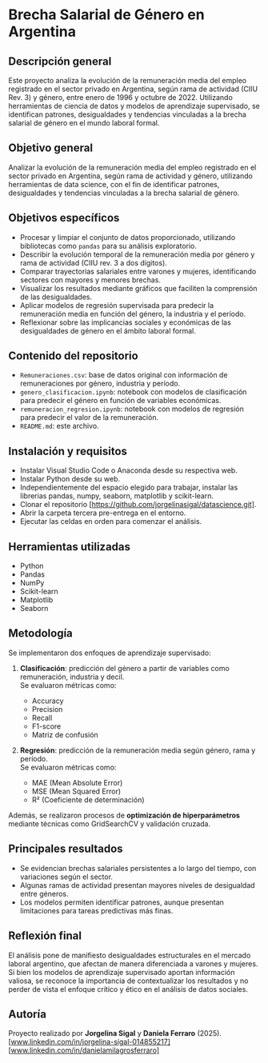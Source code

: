 # Brecha Salarial de Género en Argentina

## Descripción general

Este proyecto analiza la evolución de la remuneración media del empleo registrado en el sector privado en Argentina, según rama de actividad (CIIU Rev. 3) y género, entre enero de 1996 y octubre de 2022. Utilizando herramientas de ciencia de datos y modelos de aprendizaje supervisado, se identifican patrones, desigualdades y tendencias vinculadas a la brecha salarial de género en el mundo laboral formal.

## Objetivo general

Analizar la evolución de la remuneración media del empleo registrado en el sector privado en Argentina, según rama de actividad y género, utilizando herramientas de data science, con el fin de identificar patrones, desigualdades y tendencias vinculadas a la brecha salarial de género.

## Objetivos específicos

- Procesar y limpiar el conjunto de datos proporcionado, utilizando bibliotecas como `pandas` para su análisis exploratorio.
- Describir la evolución temporal de la remuneración media por género y rama de actividad (CIIU rev. 3 a dos dígitos).
- Comparar trayectorias salariales entre varones y mujeres, identificando sectores con mayores y menores brechas.
- Visualizar los resultados mediante gráficos que faciliten la comprensión de las desigualdades.
- Aplicar modelos de regresión supervisada para predecir la remuneración media en función del género, la industria y el período.
- Reflexionar sobre las implicancias sociales y económicas de las desigualdades de género en el ámbito laboral formal.

## Contenido del repositorio

- `Remuneraciones.csv`: base de datos original con información de remuneraciones por género, industria y período.
- `genero_clasificacion.ipynb`: notebook con modelos de clasificación para predecir el género en función de variables económicas.
- `remuneracion_regresion.ipynb`: notebook con modelos de regresión para predecir el valor de la remuneración.
- `README.md`: este archivo.

## Instalación y requisitos

- Instalar Visual Studio Code o Anaconda desde su respectiva web.
- Instalar Python desde su web.
- Independientemente del espacio elegido para trabajar, instalar las librerias pandas, numpy, seaborn, matplotlib y scikit-learn.
- Clonar el repositorio [https://github.com/jorgelinasigal/datascience.git].
- Abrir la carpeta tercera pre-entrega en el entorno.
- Ejecutar las celdas en orden para comenzar el análisis.
  
## Herramientas utilizadas

- Python
- Pandas
- NumPy
- Scikit-learn
- Matplotlib
- Seaborn

## Metodología

Se implementaron dos enfoques de aprendizaje supervisado:

1. **Clasificación**: predicción del género a partir de variables como remuneración, industria y decil.  
   Se evaluaron métricas como:
   - Accuracy
   - Precision
   - Recall
   - F1-score
   - Matriz de confusión

2. **Regresión**: predicción de la remuneración media según género, rama y período.  
   Se evaluaron métricas como:
   - MAE (Mean Absolute Error)
   - MSE (Mean Squared Error)
   - R² (Coeficiente de determinación)

Además, se realizaron procesos de **optimización de hiperparámetros** mediante técnicas como GridSearchCV y validación cruzada.

## Principales resultados

- Se evidencian brechas salariales persistentes a lo largo del tiempo, con variaciones según el sector.
- Algunas ramas de actividad presentan mayores niveles de desigualdad entre géneros.
- Los modelos permiten identificar patrones, aunque presentan limitaciones para tareas predictivas más finas.

## Reflexión final

El análisis pone de manifiesto desigualdades estructurales en el mercado laboral argentino, que afectan de manera diferenciada a varones y mujeres. Si bien los modelos de aprendizaje supervisado aportan información valiosa, se reconoce la importancia de contextualizar los resultados y no perder de vista el enfoque crítico y ético en el análisis de datos sociales.

## Autoría

Proyecto realizado por **Jorgelina Sigal** y **Daniela Ferraro** (2025). 
[www.linkedin.com/in/jorgelina-sígal-014855217] [www.linkedin.com/in/danielamilagrosferraro] 
